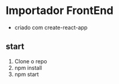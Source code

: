 # Importador FrontEnd

- criado com create-react-app

## start

1. Clone o repo
2. npm install
3. npm start
